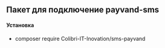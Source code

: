 ## Пакет для подключение payvand-sms

#### Установка

- composer require Colibri-IT-Inovation/sms-payvand